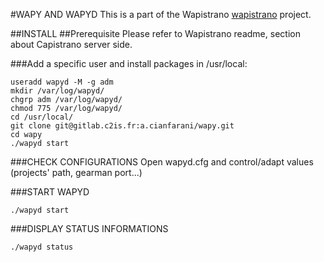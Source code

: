 #WAPY AND WAPYD
This is a part of the Wapistrano [wapistrano](https://github.com/c2is/) project. 

##INSTALL
##Prerequisite
Please refer to Wapistrano readme, section about Capistrano server side.

###Add a specific user and install packages in /usr/local:

```shell
useradd wapyd -M -g adm
mkdir /var/log/wapyd/
chgrp adm /var/log/wapyd/
chmod 775 /var/log/wapyd/
cd /usr/local/
git clone git@gitlab.c2is.fr:a.cianfarani/wapy.git
cd wapy
./wapyd start
```

###CHECK CONFIGURATIONS
Open wapyd.cfg and control/adapt values (projects' path, gearman port...)

###START WAPYD
```
./wapyd start
```

###DISPLAY STATUS INFORMATIONS
```
./wapyd status
```


